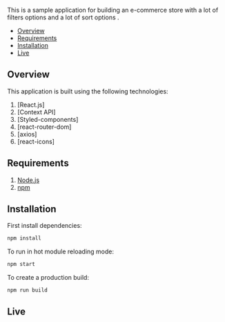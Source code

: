 This is a sample application for building an e-commerce store with a lot of filters options and a lot of sort options .

- [Overview](#overview)
- [Requirements](#requirements)
- [Installation](#installation)
- [Live](#live)

## Overview

This application is built using the following technologies:

1. [React.js]
2. [Context API]
3. [Styled-components]
4. [react-router-dom]
5. [axios]
6. [react-icons]

## Requirements

1. [Node.js](https://nodejs.org/)
2. [npm](https://www.npmjs.com/)

## Installation

First install dependencies:

```sh
npm install
```

To run in hot module reloading mode:

```sh
npm start
```

To create a production build:

```sh
npm run build
```

## Live
